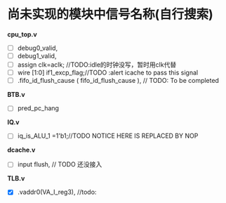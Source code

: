 # 尚未实现的模块中信号名称(自行搜索)

**cpu_top.v**

- [ ]  debug0_valid,
- [ ]  debug1_valid,
- [ ]  assign clk=aclk; //TODO:idle的时钟没写，暂时用clk代替
- [ ]  wire [1:0] if1_excp_flag;//TODO :alert icache to pass this signal
- [ ] .fifo_id_flush_cause ( fifo_id_flush_cause ),  // TODO: To be completed

**BTB.v**

- [ ] pred_pc_hang

**IQ.v**

- [ ] iq_is_ALU_1 =1'b1;//TODO NOTICE HERE IS REPLACED BY NOP

**dcache.v**

- [ ] input                   flush,              // TODO 还没接入

**TLB.v**

- [x] .vaddr0(VA_I_reg3), //todo: